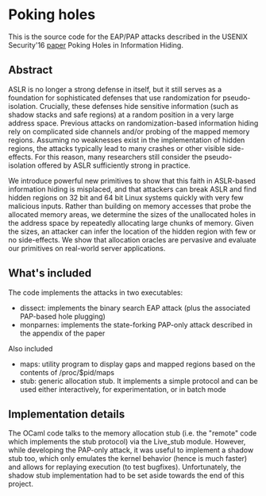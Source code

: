# Poking holes

This is the source code for the EAP/PAP attacks described in the
USENIX Security'16
[paper](https://www.usenix.org/system/files/conference/usenixsecurity16/sec16_paper_oikonomopoulos.pdf)
Poking Holes in Information Hiding.

## Abstract

ASLR is no longer a strong defense in itself, but it still serves as a
foundation for sophisticated defenses that use randomization for
pseudo-isolation. Crucially, these defenses hide sensitive information
(such as shadow stacks and safe regions) at a random position in a
very large address space. Previous attacks on randomization-based
information hiding rely on complicated side channels and/or probing of
the mapped memory regions. Assuming no weaknesses exist in the
implementation of hidden regions, the attacks typically lead to many
crashes or other visible side-effects. For this reason, many
researchers still consider the pseudo-isolation offered by ASLR
sufficiently strong in practice.

We introduce powerful new primitives to show that this faith in
ASLR-based information hiding is misplaced, and that attackers can
break ASLR and find hidden regions on 32 bit and 64 bit Linux systems
quickly with very few malicious inputs. Rather than building on memory
accesses that probe the allocated memory areas, we determine the sizes
of the unallocated holes in the address space by repeatedly allocating
large chunks of memory. Given the sizes, an attacker can infer the
location of the hidden region with few or no side-effects. We show
that allocation oracles are pervasive and evaluate our primitives on
real-world server applications.

## What's included

The code implements the attacks in two executables:

- dissect: implements the binary search EAP attack (plus the
  associated PAP-based hole plugging)
- monparnes: implements the state-forking PAP-only attack described in
  the appendix of the paper

Also included

- maps: utility program to display gaps and mapped regions based on
the contents of /proc/$pid/maps
- stub: generic allocation stub. It implements a simple protocol and
can be used either interactively, for experimentation, or in batch
mode

## Implementation details

The OCaml code talks to the memory allocation stub (i.e. the "remote"
code which implements the stub protocol) via the Live_stub
module. However, while developing the PAP-only attack, it was useful
to implement a shadow stub too, which only emulates the kernel
behavior (hence is much faster) and allows for replaying
execution (to test bugfixes). Unfortunately, the shadow stub
implementation had to be set aside towards the end of this project.
